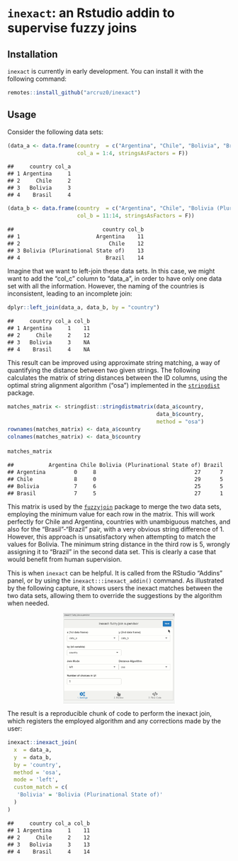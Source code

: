 `inexact`: an Rstudio addin to supervise fuzzy joins
================

## Installation

`inexact` is currently in early development. You can install it with the
following command:

``` r
remotes::install_github("arcruz0/inexact")
```

## Usage

Consider the following data sets:

``` r
(data_a <- data.frame(country  = c("Argentina", "Chile", "Bolivia", "Brasil"),
                      col_a = 1:4, stringsAsFactors = F))
```

    ##     country col_a
    ## 1 Argentina     1
    ## 2     Chile     2
    ## 3   Bolivia     3
    ## 4    Brasil     4

``` r
(data_b <- data.frame(country  = c("Argentina", "Chile", "Bolivia (Plurinational State of)", "Brazil"),
                      col_b = 11:14, stringsAsFactors = F))
```

    ##                            country col_b
    ## 1                        Argentina    11
    ## 2                            Chile    12
    ## 3 Bolivia (Plurinational State of)    13
    ## 4                           Brazil    14

Imagine that we want to left-join these data sets. In this case, we
might want to add the “col\_c” column to “data\_a”, in order to have
only one data set with all the information. However, the naming of the
countries is inconsistent, leading to an incomplete join:

``` r
dplyr::left_join(data_a, data_b, by = "country")
```

    ##     country col_a col_b
    ## 1 Argentina     1    11
    ## 2     Chile     2    12
    ## 3   Bolivia     3    NA
    ## 4    Brasil     4    NA

This result can be improved using approximate string matching, a way of
quantifying the distance between two given strings. The following
calculates the matrix of string distances between the ID columns, using
the optimal string alignment algorithm (“osa”) implemented in the
[`stringdist`](https://cran.r-project.org/web/packages/stringdist/index.html)
package.

``` r
matches_matrix <- stringdist::stringdistmatrix(data_a$country, 
                                               data_b$country,
                                               method = "osa")
rownames(matches_matrix) <- data_a$country
colnames(matches_matrix) <- data_b$country

matches_matrix
```

    ##           Argentina Chile Bolivia (Plurinational State of) Brazil
    ## Argentina         0     8                               27      7
    ## Chile             8     0                               29      5
    ## Bolivia           7     6                               25      5
    ## Brasil            7     5                               27      1

This matrix is used by the
[`fuzzyjoin`](https://cran.r-project.org/web/packages/fuzzyjoin/index.html)
package to merge the two data sets, employing the minimum value for each
row in the matrix. This will work perfectly for Chile and Argentina,
countries with unambiguous matches, and also for the “Brasil”-“Brazil”
pair, with a very obvious string difference of 1. However, this approach
is unsatisfactory when attempting to match the values for Bolivia. The
minimum string distance in the third row is 5, wrongly assigning it to
“Brazil” in the second data set. This is clearly a case that would
benefit from human supervision.

This is when `inexact` can be helpful. It is called from the RStudio
“Addins” panel, or by using the `inexact:::inexact_addin()` command.
As illustrated by the following capture, it shows users the inexact
matches between the two data sets, allowing them to override the
suggestions by the algorithm when needed.

<img src="inexact.gif" width="50%" style="display: block; margin: auto;" />

The result is a reproducible chunk of code to perform the inexact join,
which registers the employed algorithm and any corrections made by the
user:

``` r
inexact::inexact_join(
  x  = data_a,
  y  = data_b,
  by = 'country',
  method = 'osa',
  mode = 'left',
  custom_match = c(
   'Bolivia' = 'Bolivia (Plurinational State of)'
  )
)
```

    ##     country col_a col_b
    ## 1 Argentina     1    11
    ## 2     Chile     2    12
    ## 3   Bolivia     3    13
    ## 4    Brasil     4    14
